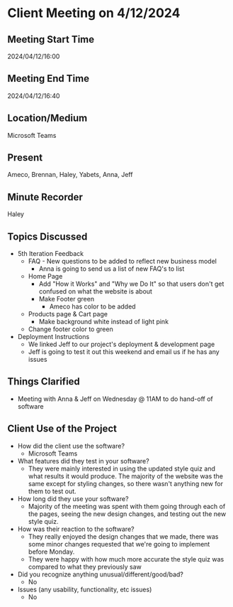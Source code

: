 # Client Meeting on 4/12/2024

## Meeting Start Time
2024/04/12/16:00

## Meeting End Time
2024/04/12/16:40

## Location/Medium
Microsoft Teams

## Present
Ameco, Brennan, Haley, Yabets, Anna, Jeff

## Minute Recorder
Haley

## Topics Discussed
* 5th Iteration Feedback
  * FAQ - New questions to be added to reflect new business model
    * Anna is going to send us a list of new FAQ's to list
  * Home Page
    * Add "How it Works" and "Why we Do It" so that users don't get confused on what the website is about
    * Make Footer green 
      * Ameco has color to be added
  * Products page & Cart page
    * Make background white instead of light pink
  * Change footer color to green
* Deployment Instructions
  * We linked Jeff to our project's deployment & development page
  * Jeff is going to test it out this weekend and email us if he has any issues

## Things Clarified
* Meeting with Anna & Jeff on Wednesday @ 11AM to do hand-off of software

## Client Use of the Project
* How did the client use the software?
  * Microsoft Teams
* What features did they test in your software?
  * They were mainly interested in using the updated style quiz and what results 
    it would produce. The majority of the website was the same except for styling
    changes, so there wasn't anything new for them to test out.
* How long did they use your software?
  * Majority of the meeting was spent with them going through each of the pages, seeing the new design changes,
    and testing out the new style quiz.
* How was their reaction to the software?
  * They really enjoyed the design changes that we made, there was some minor changes requested that we're going to 
    implement before Monday.
  * They were happy with how much more accurate the style quiz was compared to what they previously saw
* Did you recognize anything unusual/different/good/bad?
  * No
* Issues (any usability, functionality, etc issues)
  * No